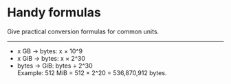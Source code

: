 # Handy formulas

Give practical conversion formulas for common units.

---

- x GB → bytes: x × 10^9  
- x GiB → bytes: x × 2^30  
- bytes → GiB: bytes ÷ 2^30  
Example: 512 MiB = 512 × 2^20 = 536,870,912 bytes.
